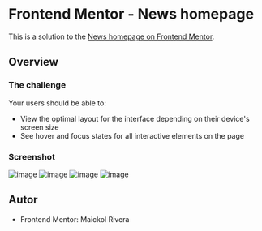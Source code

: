 # Frontend Mentor - News homepage

This is a solution to the [News homepage on Frontend Mentor](https://www.frontendmentor.io/challenges/news-homepage-H6SWTa1MFl).

## Overview

### The challenge

Your users should be able to:

- View the optimal layout for the interface depending on their device's screen size
- See hover and focus states for all interactive elements on the page

### Screenshot

![image](https://github.com/m4icol/codeChallenges/assets/93083280/48b56535-f649-4aca-bb4c-238f94746cf4)
![image](https://github.com/m4icol/codeChallenges/assets/93083280/88189e12-76ab-4c10-9122-36ee7ea964d6)
![image](https://github.com/m4icol/codeChallenges/assets/93083280/016ce5aa-61b4-477f-a40d-72e446b61755)
![image](https://github.com/m4icol/codeChallenges/assets/93083280/f79c7bd8-27a7-472e-bd0e-636e403f704c)



## Autor

- Frontend Mentor: Maickol Rivera
